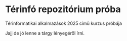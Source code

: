 # Térinfó repozitórium próba
Térinformatikai alkalmazások 2025 című kurzus próbája

Jajj de jó lenne a tárgy lényegéről írni.

